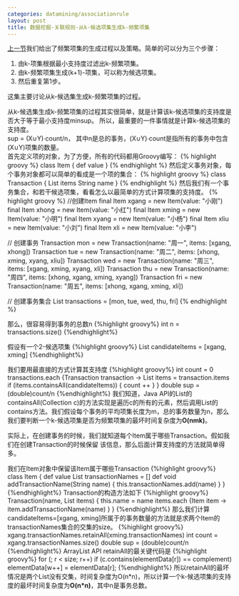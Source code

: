 ```yaml
---
categories: datamining/associationrule
layout: post
title: 数据挖掘-关联规则-从k-候选项集生成k-频繁项集
---
```


[上一节](/datamining/associationrule/2016/04/08/associationrule02/)我们给出了频繁项集的生成过程以及策略。简单的可以分为三个步骤：    
1. 由k-项集根据最小支持度过滤出k-频繁项集。     
2. 由k-频繁项集生成(k+1)-项集，可以称为候选项集。  
3. 然后重复第1步。  

这集主要讨论从k-候选集生成k-频繁项集的过程。  

从k-候选集生成k-频繁项集的过程其实很简单，就是计算该k-候选项集的支持度是否大于等于最小支持度minsup。
所以，最重要的一件事情就是计算k-候选项集的支持度。    
sup = (X∪Y)∙count/n， 其中n是总的事务，(X∪Y)∙count是指所有的事务中包含(X∪Y)项集的数量。  
首先定义项的对象，为了方便，所有的代码都用Groovy编写：
{% highlight groovy %}
class Item {
    def value
}
{% endhighlight %}
然后定义事务对象，每个事务对象都可以简单的看成是一个项的集合：
{% highlight groovy %}
class Transaction {
    List<Item> items
    String name
}
{% endhighlight %}
然后我们有一个事务集合，和若干候选项集，看看怎么以最简单的方式计算项集的支持度。
{% highlight groovy %}
//创建Item
final Item xgang = new Item(value: "小刚")
final Item xhong = new Item(value: "小红")
final Item xming = new Item(value: "小明")
final Item xyang = new Item(value: "小杨")
final Item xliu  = new Item(value: "小刘")
final Item xli   = new Item(value: "小李")

// 创建事务
Transaction mon = new Transaction(name: "周一", items: [xgang, xhong])
Transaction tue = new Transaction(name: "周二", items: [xhong, xming, xyang, xliu])
Transaction wed = new Transaction(name: "周三", items: [xgang, xming, xyang, xli])
Transaction thu = new Transaction(name: "周四", items: [xhong, xgang, xming, xyang])
Transaction fri = new Transaction(name: "周五", items: [xhong, xgang, xming, xli])

// 创建事务集合
List<Transaction> transactions = [mon, tue, wed, thu, fri]
{% endhighlight %}

那么，很容易得到事务的总数n
{%highlight groovy%}
int n = transactions.size()
{%endhighlight%}

假设有一个2-候选项集
{%highlight groovy%}
List<Item> candidateItems = [xgang, xming]
{%endhighlight%}

我们要用最直接的方式计算其支持度
{%highlight groovy%}
int count = 0
transactions.each {Transaction transaction ->
    List<Item> items = transaction.items
    if (items.containsAll(candidateItems)) {
        count ++
    }
}
double sup = (double)count/n
{%endhighlight%}
我们知道，Java API的List的containsAll(Collection c)的方法实现是遍历c的所有的元素，然后调用List的contains方法。我们假设每个事务的平均项集长度为m，总的事务数量为n，那么我们要判断一个k-候选项集是否为频繁项集的最坏时间复杂度为**O(nmk)**。  

实际上，在创建事务的时候，我们就知道每个Item属于哪些Transaction。假如我们在创建Transaction的时候保留
该信息，那么后面计算支持度的方法就简单得多。  

我们在Item对象中保留该Item属于哪些Transaction
{%highlight groovy%}
class Item {
    def value
    List<String> transactionNames = []
    def void addTransactionName(String name) {
        this.transactionNames.add(name)
    }
}
{%endhighlight%}
Transaction的构造方法如下
{%highlight groovy%}
Transaction(name, List<Item> items) {
    this.name = name
    items.each {Item item ->
        item.addTransactionName(name)
    }
} 
{%endhighlight%}
那么我们计算candidateItems=[xgang, xming]所属于的事务数量的方法就是求两个Item的transactionNames集合的交集的size。
{%highlight groovy%}
xgang.transactionNames.retainAll(xming.transactionNames)
int count = xgang.transactionNames.size()
double sup = (double)count/n
{%endhighlight%}
ArrayList API retainAll的最关键代码是
{%highlight groovy%}
for (; r < size; r++)
    if (c.contains(elementData[r]) == complement)
        elementData[w++] = elementData[r];
{%endhighlight%}
所以retainAll的最坏情况是两个List没有交集，时间复杂度为O(n\*n)，所以计算一个k-候选项集的支持度的最坏时间复杂度为**O(n\*n)**，其中n是事务总数。
























